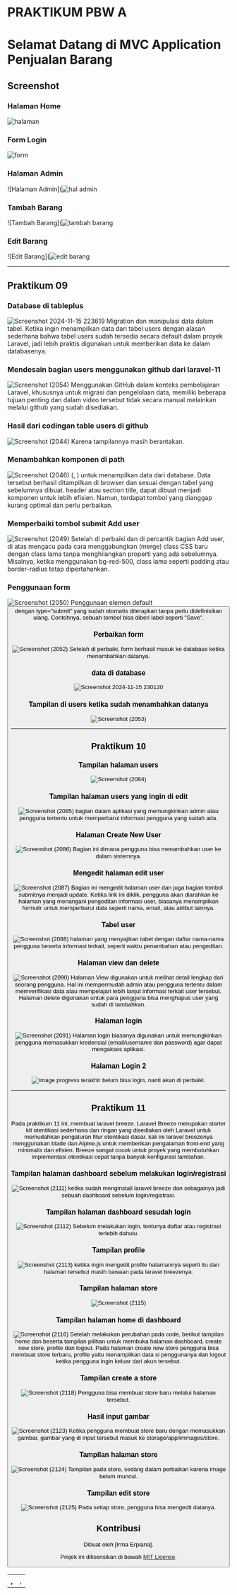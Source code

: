 # PRAKTIKUM PBW A #
# Selamat Datang di MVC Application Penjualan Barang #


## Screenshot

### Halaman Home

![halaman](https://github.com/user-attachments/assets/6893125e-a7f8-4cea-a1ba-8c7824a32165)



### Form Login

![form](https://github.com/user-attachments/assets/17afa117-5987-46f0-baf1-cb00854eb07d)



### Halaman Admin

![Halaman Admin](![hal admin](https://github.com/user-attachments/assets/054124cb-8fe5-4bd5-8fac-fa1b82964283)


### Tambah Barang

![Tambah Barang](![tambah barang](https://github.com/user-attachments/assets/3d07cc7b-cb93-4c8a-8df6-788813cf91c2)


### Edit Barang

![Edit Barang](![edit barang](https://github.com/user-attachments/assets/234e3c8a-5c0c-4ad7-ab2b-603d32fef3b6)

---
## Praktikum 09

### Database di tableplus
![Screenshot 2024-11-15 223619](https://github.com/user-attachments/assets/c3bb3fa0-e52e-430f-8016-4d9cf43b7bd8)
Migration dan manipulasi data dalam tabel. Ketika ingin menampilkan data dari tabel users dengan alasan sederhana bahwa tabel users sudah tersedia secara default dalam proyek Laravel, jadi lebih praktis digunakan untuk memberikan data ke dalam databasenya.

### Mendesain bagian users menggunakan github dari laravel-11
![Screenshot (2054)](https://github.com/user-attachments/assets/15d0eb1a-2f73-44f2-bea0-a2de19ee62e8)
Menggunakan GitHub dalam konteks pembelajaran Laravel, khususnya untuk migrasi dan pengelolaan data, memiliki beberapa tujuan penting dan dalam video tersebut tidak secara manual melainkan melalui github yang sudah disediakan.

### Hasil dari codingan table users di github
![Screenshot (2044)](https://github.com/user-attachments/assets/175c2a6f-18ae-433a-ac60-c43e5935ebff)
Karena tampilannya masih berantakan.

### Menambahkan komponen di path
![Screenshot (2046)](https://github.com/user-attachments/assets/3173f7e0-f9f5-4c89-b06b-32dc67e9aa83)
(<table>, <th>, <td>, <tbody>) untuk menampilkan data dari database. Data tersebut berhasil ditampilkan di browser dan sesuai dengan tabel yang sebelumnya dibuat.
header atau section title, dapat dibuat menjadi komponen untuk lebih efisien. Namun, terdapat tombol yang dianggap kurang optimal dan perlu perbaikan.

### Memperbaiki tombol submit Add user
![Screenshot (2049)](https://github.com/user-attachments/assets/d5618c7f-a4ed-4a10-ad0d-721209bc1da7)
Setelah di perbaiki dan di percantik bagian Add user, di atas mengacu pada cara menggabungkan (merge) class CSS baru dengan class lama tanpa menghilangkan properti yang ada sebelumnya. Misalnya, ketika menggunakan bg-red-500, class lama seperti padding atau border-radius tetap dipertahankan.

### Penggunaan form
![Screenshot (2050)](https://github.com/user-attachments/assets/25a6ba4c-4aa3-43f2-bbd3-f6d68beeee2d)
Penggunaan elemen default <button> dengan type="submit" yang sudah otomatis diterapkan tanpa perlu didefinisikan ulang. Contohnya, sebuah tombol bisa diberi label seperti "Save".

### Perbaikan form
![Screenshot (2052)](https://github.com/user-attachments/assets/c2b375a6-211d-4e97-96d6-9072378f7917)
Setelah di perbaiki, form berhasil masuk ke database ketika menambahkan datanya.

### data di database
![Screenshot 2024-11-15 230120](https://github.com/user-attachments/assets/29aa58a8-2ed6-438d-bfaf-c0b9b37e720e)

### Tampilan di users ketika sudah menambahkan datanya
![Screenshot (2053)](https://github.com/user-attachments/assets/e8d79950-4ae2-45aa-83b6-2d4bc06e6d62)

---
## Praktikum 10

### Tampilan halaman users
![Screenshot (2084)](https://github.com/user-attachments/assets/7d646763-6db2-4059-a2cb-b9f90aa10dca)

### Tampilan halaman users yang ingin di edit
![Screenshot (2085)](https://github.com/user-attachments/assets/e2a170a4-07b9-46da-ba4c-54e16c7061d3)
bagian dalam aplikasi yang memungkinkan admin atau pengguna tertentu untuk memperbarui informasi pengguna yang sudah ada.

### Halaman Create New User
![Screenshot (2086)](https://github.com/user-attachments/assets/da248055-ed04-4457-8761-0e6545ef4635)
Bagian ini dimana pengguna bisa menambahkan user ke dalam sistemnya.

### Mengedit halaman edit user
![Screenshot (2087)](https://github.com/user-attachments/assets/4401b86e-cd3d-4321-99d4-bc91b84f2f17)
Bagian ini mengedit halaman user dan juga bagian tombol submitnya menjadi update. Ketika link ini diklik, pengguna akan diarahkan ke halaman yang menangani pengeditan informasi user, biasanya menampilkan formulir untuk memperbarui data seperti nama, email, atau atribut lainnya.

### Tabel user
![Screenshot (2088)](https://github.com/user-attachments/assets/742d431c-c4f5-4ddc-ab02-fe5879b56ba5)
halaman yang menyajikan tabel dengan daftar nama-nama pengguna beserta informasi terkait, seperti waktu penambahan atau pengeditan.

### Halaman view dan delete
![Screenshot (2090)](https://github.com/user-attachments/assets/4af15fa9-bd0a-411c-a431-29b73ae1608b)
Halaman View digunakan untuk melihat detail lengkap dari seorang pengguna. Hal ini mempermudah admin atau pengguna tertentu dalam memverifikasi data atau mempelajari lebih lanjut informasi terkait user tersebut. Halaman delete digunakan untuk para pengguna bisa menghapus user yang sudah di tambahkan.

### Halaman login
![Screenshot (2091)](https://github.com/user-attachments/assets/628eb35a-e182-4149-a656-5d13bc6b623a)
Halaman login biasanya digunakan untuk memungkinkan pengguna memasukkan kredensial (email/username dan password) agar dapat mengakses aplikasi.

### Halaman Login 2
![image](https://github.com/user-attachments/assets/5faefd13-15eb-4da8-b5cd-f3d9638c3b9d)
progress terakhir belum bisa login, nanti akan di perbaiki.

---
## Praktikum 11

Pada praktikum 11 ini, membuat laravel breeze. Laravel Breeze merupakan starter kit otentikasi sederhana dan ringan yang disediakan oleh Laravel untuk memudahkan pengaturan fitur otentikasi dasar. kali ini laravel breezenya menggunakan blade dan Alpine.js untuk memberikan pengalaman front-end yang minimalis dan efisien. Breeze sangat cocok untuk proyek yang membutuhkan implementasi otentikasi cepat tanpa banyak konfigurasi tambahan.

### Tampilan halaman dashboard sebelum melakukan login/registrasi
![Screenshot (2111)](https://github.com/user-attachments/assets/e1e184d9-1194-43de-bdbc-df2ba0eeba40)
ketika sudah menginstall laravel breeze dan sebagainya jadi sebuah dashboard sebelum login/registrasi.

### Tampilan halaman dashboard sesudah login
![Screenshot (2112)](https://github.com/user-attachments/assets/143574b3-bb74-42b6-977f-93285a91b356)
Sebelum melakukan login, tentunya daftar atau registrasi terlebih dahulu.

### Tampilan profile 
![Screenshot (2113)](https://github.com/user-attachments/assets/db2b0474-83d4-429a-838a-f652955c9abe)
ketika ingin mengedit profile halamannya seperti itu dan halaman tersebut masih bawaan pada laravel breezenya.

### Tampilan halaman store
![Screenshot (2115)](https://github.com/user-attachments/assets/36396189-375b-486f-9c37-9fd42a53932f)

### Tampilan halaman home di dashboard
![Screenshot (2116)](https://github.com/user-attachments/assets/c1f87dbc-ae11-4afa-982e-d8ec8ac5222b)
Setelah melakukan perubahan pada code, berikut tampilan home dan beserta tampilan pilihan untuk membuka halaman dashboard, create new store, profile dan logout. Pada halaman create new store pengguna bisa membuat store terbaru, profile yaitu menampilkan data si penggunanya dan logout ketika pengguna ingin keluar dari akun tersebut.

### Tampilan create a store
![Screenshot (2118)](https://github.com/user-attachments/assets/8cef7a38-6f6b-4830-97d5-bc1616238535)
Pengguna bisa membuat store baru melalui halaman tersebut.

### Hasil input gambar
![Screenshot (2123)](https://github.com/user-attachments/assets/4344c4b6-5d11-40e5-a9f2-ed44d5dcc75d)
Ketika pengguna membuat store baru dengan memasukkan gambar, gambar yang di input tersebut masuk ke storage/app/immages/store.

### Tampilan halaman store
![Screenshot (2124)](https://github.com/user-attachments/assets/723448ca-7b9c-48b6-92b5-135152d330d7)
Tampilan pada store, sedang dalam perbaikan karena image belum muncul.

### Tampilan edit store
![Screenshot (2125)](https://github.com/user-attachments/assets/1853fa33-d637-4e1c-8bf3-a92a66a0c06e)
Pada setiap store, pengguna bisa mengedit datanya.



























## Kontribusi

Dibuat oleh [Irma Erpiana].


Projek ini dilisensikan di bawah [MIT License](LICENSE).
